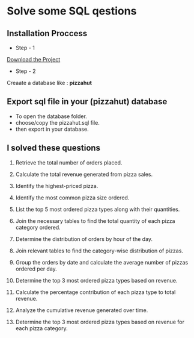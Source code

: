 # Solve some SQL qestions

## Installation Proccess
 
- Step - 1  

[Download the Project](https://github.com/code-with-Rashed/sql-practice-on-pizzahut/archive/refs/heads/master.zip)  

- Step - 2  

Creaate a database like : <strong>pizzahut</strong>  

## Export sql file in your (pizzahut) database 
- To open the database folder. 
- choose/copy the pizzahut.sql file. 
- then export in your database.  



## I solved these questions

1. Retrieve the total number of orders placed.

2. Calculate the total revenue generated from pizza sales.

3. Identify the highest-priced pizza.

4. Identify the most common pizza size ordered.

5. List the top 5 most ordered pizza types along with their quantities.

6. Join the necessary tables to find the total quantity of each pizza category ordered.

7. Determine the distribution of orders by hour of the day.

8. Join relevant tables to find the category-wise distribution of pizzas.

9. Group the orders by date and calculate the average number of pizzas ordered per day.

10. Determine the top 3 most ordered pizza types based on revenue.

11. Calculate the percentage contribution of each pizza type to total revenue.

12. Analyze the cumulative revenue generated over time.

13. Determine the top 3 most ordered pizza types based on revenue for each pizza category.

